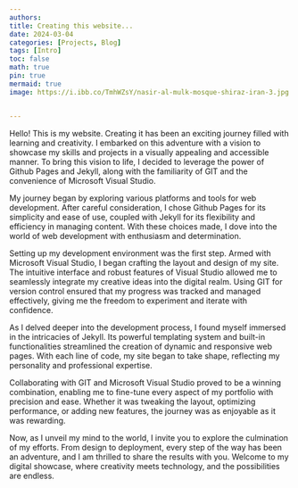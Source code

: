 ```yaml
---
authors: 
title: Creating this website...
date: 2024-03-04
categories: [Projects, Blog]
tags: [Intro]
toc: false
math: true
pin: true
mermaid: true
image: https://i.ibb.co/TmhWZsY/nasir-al-mulk-mosque-shiraz-iran-3.jpg


---
```


Hello! This is my website. Creating it has been an exciting journey filled with learning and creativity. I embarked on this adventure with a vision to showcase my skills and projects in a visually appealing and accessible manner. To bring this vision to life, I decided to leverage the power of Github Pages and Jekyll, along with the familiarity of GIT and the convenience of Microsoft Visual Studio.

My journey began by exploring various platforms and tools for web development. After careful consideration, I chose Github Pages for its simplicity and ease of use, coupled with Jekyll for its flexibility and efficiency in managing content. With these choices made, I dove into the world of web development with enthusiasm and determination.

Setting up my development environment was the first step. Armed with Microsoft Visual Studio, I began crafting the layout and design of my site. The intuitive interface and robust features of Visual Studio allowed me to seamlessly integrate my creative ideas into the digital realm. Using GIT for version control ensured that my progress was tracked and managed effectively, giving me the freedom to experiment and iterate with confidence.

As I delved deeper into the development process, I found myself immersed in the intricacies of Jekyll. Its powerful templating system and built-in functionalities streamlined the creation of dynamic and responsive web pages. With each line of code, my site began to take shape, reflecting my personality and professional expertise.

Collaborating with GIT and Microsoft Visual Studio proved to be a winning combination, enabling me to fine-tune every aspect of my portfolio with precision and ease. Whether it was tweaking the layout, optimizing performance, or adding new features, the journey was as enjoyable as it was rewarding.

Now, as I unveil my mind to the world, I invite you to explore the culmination of my efforts. From design to deployment, every step of the way has been an adventure, and I am thrilled to share the results with you. Welcome to my digital showcase, where creativity meets technology, and the possibilities are endless.